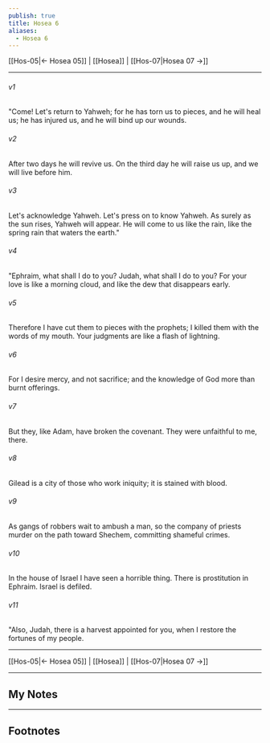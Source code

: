 ```yaml
---
publish: true
title: Hosea 6
aliases:
  - Hosea 6
---
```


[[Hos-05|← Hosea 05]] | [[Hosea]] | [[Hos-07|Hosea 07 →]]
***



###### v1 
"Come! Let's return to Yahweh; for he has torn us to pieces, and he will heal us; he has injured us, and he will bind up our wounds. 

###### v2 
After two days he will revive us. On the third day he will raise us up, and we will live before him. 

###### v3 
Let's acknowledge Yahweh. Let's press on to know Yahweh. As surely as the sun rises, Yahweh will appear. He will come to us like the rain, like the spring rain that waters the earth." 

###### v4 
"Ephraim, what shall I do to you? Judah, what shall I do to you? For your love is like a morning cloud, and like the dew that disappears early. 

###### v5 
Therefore I have cut them to pieces with the prophets; I killed them with the words of my mouth. Your judgments are like a flash of lightning. 

###### v6 
For I desire mercy, and not sacrifice; and the knowledge of God more than burnt offerings. 

###### v7 
But they, like Adam, have broken the covenant. They were unfaithful to me, there. 

###### v8 
Gilead is a city of those who work iniquity; it is stained with blood. 

###### v9 
As gangs of robbers wait to ambush a man, so the company of priests murder on the path toward Shechem, committing shameful crimes. 

###### v10 
In the house of Israel I have seen a horrible thing. There is prostitution in Ephraim. Israel is defiled. 

###### v11 
"Also, Judah, there is a harvest appointed for you, when I restore the fortunes of my people.

***
[[Hos-05|← Hosea 05]] | [[Hosea]] | [[Hos-07|Hosea 07 →]]

---
## My Notes

---
## Footnotes